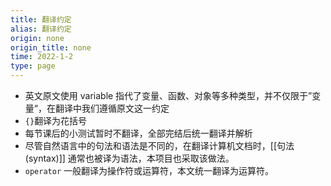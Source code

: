 ```yaml
---
title: 翻译约定
alias: 翻译约定
origin: none
origin_title: none
time: 2022-1-2
type: page
---
```

- 英文原文使用 variable 指代了变量、函数、对象等多种类型，并不仅限于”变量“，在翻译中我们遵循原文这一约定
- `{}`翻译为花括号
- 每节课后的小测试暂时不翻译，全部完结后统一翻译并解析
- 尽管自然语言中的句法和语法是不同的，在翻译计算机文档时，[[句法(syntax)]] 通常也被译为语法，本项目也采取该做法。
- `operator` 一般翻译为操作符或运算符，本文统一翻译为运算符。